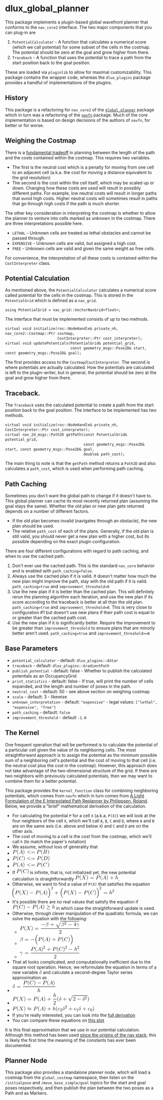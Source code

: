 # dlux_global_planner

This package implements a plugin-based global wavefront planner that conforms to the `nav_core2` interface. The two
major components that you can plug-in are
 1. `PotentialCalculator` - A function that calculates a numerical score (which we call potential) for some subset
    of the cells in the costmap. The potential should be zero at the goal and grow higher from there.
 2. `Traceback` - A function that uses the potential to trace a path from the start position back to the goal position.

These are loaded via `pluginlib` to allow for maximal customizability. This package contains the wrapper code, whereas
the `dlux_plugins` package provides a handful of implementations of the plugins.

## History
This package is a refactoring for `nav_core2` of the [`global_planner`](http://wiki.ros.org/global_planner) package
which in turn was a refactoring of the [`navfn`](http://wiki.ros.org/navfn) package. Much of the core implementation
is based on design decisions of the authors of `navfn`, for better or for worse.

## Weighing the Costmap
There is a [fundamental tradeoff](http://wustl.probablydavid.com/entry179.html) in planning between the length of the
path and the costs contained within the costmap. This requires two variables.
 * The first is the neutral cost which is a penalty for moving from one cell to an adjacent cell
   (a.k.a. the cost for moving a distance equivalent to the grid resolution)
 * The second is the cost within the cell itself, which may be scaled up or down.
Changing how these costs are used will result in possibly different paths. For example, low neutral costs will result
in longer paths that avoid high costs. Higher neutral costs will sometimes result in paths that go through high costs
if the path is much shorter.

The other key consideration in interpreting the costmap is whether to allow the planner to venture into cells marked
as unknown in the costmap. There are three interpretations possible here.
 * `LETHAL` - Unknown cells are treated as lethal obstacles and cannot be passed through.
 * `EXPENSIVE` - Unknown cells are valid, but assigned a high cost.
 * `FREE` - Unknown cells are valid and given the same weight as free cells.

For convenience, the interpretation of all these costs is contained within the `CostInterpreter` class.

## Potential Calculation
As mentioned above, the `PotentialCalculator` calculates a numerical score called potential for the cells in the costmap.
This is stored in the `PotentialGrid` which is defined as a `nav_grid`.
```
using PotentialGrid = nav_grid::VectorNavGrid<float>;
```

The interface that must be implemented consists of up to two methods.
```
virtual void initialize(ros::NodeHandle& private_nh, nav_core2::Costmap::Ptr costmap,
                        CostInterpreter::Ptr cost_interpreter);
virtual void updatePotentials(PotentialGrid& potential_grid,
                              const geometry_msgs::Pose2D& start, const geometry_msgs::Pose2D& goal);
```
The first provides access to the `Costmap`/`CostInterpreter`. The second is where potentials are actually calculated.
How the potentials are calculated is left to the plugin-writer, but in general, the potential should be zero at the goal
and grow higher from there.

## Traceback.
The `Traceback` uses the calculated potential to create a path from the start position back to the goal position.
The interface to be implemented has two methods.
```
virtual void initialize(ros::NodeHandle& private_nh, CostInterpreter::Ptr cost_interpreter);
virtual nav_2d_msgs::Path2D getPath(const PotentialGrid& potential_grid,
                                    const geometry_msgs::Pose2D& start, const geometry_msgs::Pose2D& goal,
                                    double& path_cost);
```
The main thing to note is that the `getPath` method returns a `Path2D` and also calculates a `path_cost`, which is
used when performing path caching.

## Path Caching
Sometimes you don't want the global path to change if it doesn't have to. This global planner can cache its most
recently returned plan (assuming the goal stays the same). Whether the old plan or new plan gets returned depends on a
number of different factors.
 * If the old plan becomes invalid (navigates through an obstacle), the new plan should be used.
 * The relative `path_cost` of each of the plans. Generally, if the old plan is still valid, you should never get
   a new plan with a higher cost, but its possible depending on the exact plugin configuration.

There are four different configurations with regard to path caching, and when to use the cached path.

 1. Don't ever use the cached path. This is the standard `nav_core` behavior and is enabled with `path_caching=false`.
 2. Always use the cached plan if it is valid. It doesn't matter how much the new plan might improve the path, stay with
    the old path if it is valid. `path_caching=true` and `improvement_threshold<0`
 3. Use the new plan if it is better than the cached plan. This will definitely rerun the planning algorithm each
    iteration, and use the new plan if its score according to the traceback is better at all than the old plan.
    `path_caching=true` and `improvement_threshold=0`. This is very close to configuration \#1 but doesn't use new plans
    if their path cost is equal to or greater than the cached path cost.
 4. Use the new plan if it is significantly better. Require the improvement to be greater than `improvement_threshold`
    to ensure plans that are minorly better aren't used. `path_caching=true` and `improvement_threshold>=0`


## Base Parameters
 * `potential_calculator` - default: `dlux_plugins::AStar`
 * `traceback` - default: `dlux_plugins::GradientPath`
 * `publish_potential` - default: false - Whether to publish the calculated potentials as an OccupancyGrid
 * `print_statistics` - default: false - If true, will print the number of cells expanded, and the length and number of
   poses in the path.
 * `neutral_cost` - default: 50 - see above section on weighing costmap
 * `scale` - default: 3 - likewise
 * `unknown_interpretation` - default: `"expensive"` - legal values: `["lethal", "expensive", "free"]`
 * `path_caching` - default: `false`
 * `improvement_threshold` - default `-1.0`

## The Kernel
One frequent operation that will be performed is to calculate the potential of a particular cell given the value of
its neighboring cells. The most straightforward approach is to assign the potential as the minimum possible sum of a
neighboring cell's potential and the cost of moving to that cell (i.e. the neutral cost plus the cost in the costmap).
However, this approach does not take advantage of the two-dimensional structure of the grid. If there are two neighbors
with previously calculated potentials, then we may want to combine them for a better potential.

This package provides the `kernel_function` class for combining neighboring potentials, which comes from `navfn` which in turn comes from
[A Light Formulation of the E Interpolated Path Replanner by Philippsen, Roland](https://www.research-collection.ethz.ch/bitstream/handle/20.500.11850/154503/eth-8428-01.pdf).
Below, we provide a "brief" mathematical derivation of the calculation.

 * For calculating the potential `P` for a cell `X` (a.k.a. `P(X)`) we will look at the four neighbors of the cell `X`,
 which we'll call `A`, `B`, `C` and `D`, where `A` and `B` are on the same axis (i.e. above and below `X`) and `C` and
 `D` are on the other axis.
 * The cost of moving to a cell is the cost from the costmap, which we'll call `h` (to match the paper's notation)
 * We assume, without loss of generality that
  * ![P(A) <= P(B)](doc/PA__PB.gif)
  * ![P(C) <= P(D)](doc/PC__PD.gif)
  * ![P(A) <= P(C)](doc/PA__PC.gif)
 * If ![P(C)](doc/PC.gif) is infinite, that is, not initialized yet, the new potential calculation is straightforwardly  ![P(X) = P(A) + h](doc/PX_PA_h.gif).
 * Otherwise, we want to find a value of `P(X)` that satisfies the equation ![\Big(P(X) - P(A)\Big)^2 + \Big(P(X) - P(C)\Big)^2 = h^2](doc/BigPX_PABig_2_BigPX_PCBig_2_h_2.gif)
 * It's possible there are no real values that satisfy the equation if ![P(C) - P(A) \geq h](doc/PC_PAgeqh.gif) in which case the straightforward update is used.
 * Otherwise, through clever manipulation of the quadratic formula, we can solve the equation with the following:
   * ![P(X) = \frac{-\beta + \sqrt{\beta^2 - 4 \gamma}}{2}](doc/PX_frac_beta_sqrtbeta_2_4gamma2.gif)
   * ![\beta = -\Big(P(A)+P(C)\Big)](doc/beta__BigPA_PCBig.gif)
   * ![\gamma = \frac{P(A)^2 + P(C)^2 - h^2}{2}](doc/gamma_fracPA_2_PC_2_h_22.gif)
 * That all looks complicated, and computationally inefficient due to the square root operation. Hence, we reformulate the equation in terms of a new variable ![\delta](doc/delta.gif) and calculate a second-degree Taylor series approximation as
  * ![\delta = \frac{P(C) - P(A)}{h}](doc/delta_fracPC_PAh.gif)
  * ![P(X) = P(A) + \frac{h}{2} (\delta + \sqrt{2-\delta^2})](doc/PX_PA_frach2delta_sqrt2_delta_2.gif)
  * ![P(X) \approx P(A) + h (c_2 \delta^2 + c_1\delta + c_0)](doc/PXapproxPA_hc_2delta_2_c_1delta_c_0.gif)
 * If you're really interested, you can look into the [full derivation](Derivation.md)
 * You can compare these equations on [this plot](https://www.desmos.com/calculator/p7x6d0kg6t)

It is this final approximation that we use in our potential calculation. Although this method has been used
[since the origins of the nav stack](https://github.com/ros-planning/navigation/blob/1f335323a605b49b4108a845c55a7c1ba93a6f2e/navfn/src/navfn.cpp#L509),
this is likely the first time the meaning of the constants has ever been documented.


## Planner Node
This package also provides a standalone planner node, which will load a costmap from the `global_costmap` namespace,
then listen on the `/initialpose` and `/move_base_simple/goal` topics for the start and goal poses respectively, and
then publish the plan between the two poses as a Path and as Markers.
